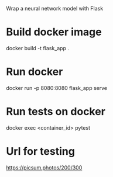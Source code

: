 Wrap a neural network model with Flask  

 # Build docker image
 docker build -t flask_app .
 
 # Run docker
 docker run -p 8080:8080 flask_app serve
 
 # Run tests on docker
 docker exec <container_id> pytest 

 # Url for testing
 https://picsum.photos/200/300
 
